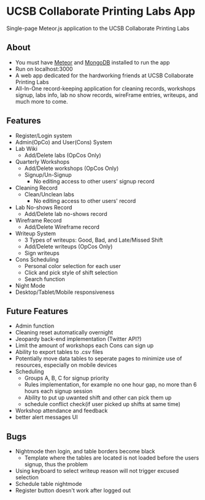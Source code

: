 # UCSB Collaborate Printing Labs App

Single-page Meteor.js application to the UCSB Collaborate Printing Labs

## About

* You must have [Meteor](https://www.meteor.com/) and [MongoDB](https://www.mongodb.com/) installed to run the app
* Run on localhost:3000
* A web app dedicated for the hardworking friends at UCSB Collaborate Printing Labs
* All-In-One record-keeping application for cleaning records, workshops signup, labs info, lab no show records, wireFrame entries, writeups, and much more to come.

## Features

* Register/Login system
* Admin(OpCo) and User(Cons) System
* Lab Wiki
	* Add/Delete labs (OpCos Only)
* Quarterly Workshops
	* Add/Delete workshops (OpCos Only)
	* Signup/Un-Signup
		* No editing access to other users' signup record
* Cleaning Record
	* Clean/Unclean labs
		* No editing access to other users' record
* Lab No-shows Record
	* Add/Delete lab no-shows record
* Wireframe Record
	* Add/Delete Wireframe record
* Writeup System
	* 3 Types of writeups: Good, Bad, and Late/Missed Shift
	* Add/Delete writeups (OpCos Only)
	* Sign writeups
* Cons Scheduling
	* Personal color selection for each user
	* Click and pick style of shift selection
	* Search function
* Night Mode
* Desktop/Tablet/Mobile responsiveness

## Future Features

*	Admin function
* Cleaning reset automatically overnight
* Jeopardy back-end implementation (Twitter API?)
* Limit the amount of workshops each Cons can sign up
* Ability to export tables to .csv files
* Potentially move data tables to seperate pages to minimize use of resources, especially on mobile devices
* Scheduling
	* Groups A, B, C for signup priority
	* Rules implementation, for example no one hour gap, no more than 6 hours each 
	signup session
	* Ability to put up uwanted shift and other can pick them up
	* schedule conflict check(if user picked up shifts at same time)
* Workshop attendance and feedback
* better alert messages UI

## Bugs

* Nightmode then login, and table borders become black
	* Template where the tables are located is not loaded before the users signup, thus the problem
* Using keyboard to select writeup reason will not trigger excused selection
* Schedule table nightmode
* Register button doesn't work after logged out
